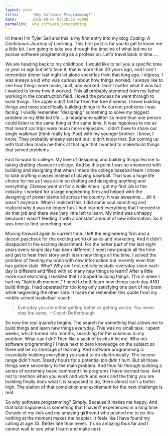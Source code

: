 ```yaml
---
layout: post
title:      "Why Software Programming?"
date:       2018-08-04 03:30:58 +0000
permalink:  why_software_programming
---
```



Hi there!  I'm Tyler Sell and this is my first entry into my blog *Coding: A Continuous Journey of Learning.* This first post is for you to get to know me a little bit.  I am going to take you through the timeline of what led me to pursue software programming as a profession.  Let's travel back in time.....

We are heading back to my childhood.  I would like to tell you a specific time or year or age but let's face it, that is more than 20 years ago, and I can't remember dinner last night let alone specifics from that long ago.  I digress.  I was always a kid who was curious about how things worked.  I always like to see how things were made, built, and worked.  Didn't matter what it was but I wanted to know how it worked.  This all probably stemmed from my father working in the construction field.  I loved the process he went through to build things.  The apple didn't fall far from the tree it seems.  I loved building things and more specifically building things to fix current problems I was facing.  I vividly remember "designing" something to solve my biggest problem in my little kid life.....a headphone splitter so more than one person could listen to the same thing at the same time.  It was ingenious to me as that meant car trips were much more enjoyable.  I didn't have to share our single walkman (think really big iPod) with my younger brother.  I know, I know.  They probably already existed but I didn't know that.  But coming up with that idea made me think at that age that I wanted to make/build things that solved problems.

Fast forward to college.  My love of designing and building things led me to taking drafting classes in college.  And by this point I was so enamored with building and designing that when I made the college baseball team I chose to take drafting classes instead of playing baseball.  That was a huge life choice for me as I was all-in on drafting and designing anything and everything.  Classes went on for a while when I got my first job in the industry.  I worked for a large engineering firm and helped with the designing of power plants all across the country.  It was awesome.....till it wasn't anymore.  When I realized this, I did some soul searching and realized why it was no longer fun.  I had learned everything that I needed to do that job and there was very little left to learn.  My mind was unhappy because I wasn't feeding it with a constant amount of new information.  So it was time to find something new.

Moving forward again to current time.  I left the engineering firm and a decent paycheck for the exciting world of sales and marketing.  And it didn't disappoint in the exciting department.  For the better part of the last eight years every single day has been different.  I meet new people all the time and get to hear their story and I learn new things all the time.  I solved the problem of feeding my brain with new information but recently even that has gotten stale.  Why?  Why am I not entirely ecstatic everyday since each day is different and filled with so many new things to learn?  After a little more soul searching I realized that I stopped building things.  This is when I had my "lightbulb moment."  I need to both learn new things each day *AND* build things.  I had operated for too long only satisfying one part of my brain while neglecting the other side.  It made me remember this quote from my middle school basketball coach:

> Everyday you are either getting better or getting worse.  You never stay the same.       --Coach Deffenbaugh
> 

So now the real quandry begins.  The search for something that allows me to build things and learn new things everyday.  This was no small task.  I spent weeks, which turned into months, searching for the solutions to my problem.  What can I do?  Then like a sack of bricks it hit me.  Why not software programming?   I have next to zero knowledge on the subject so there will be no shortage of learning.  And software programming is essentially building everything you want to do electronically.  The income range didn't hurt.  Steady hours for a potential job didn't hurt.  But all those things were secondary to the main problem.  And thus far through building a series of extremely basic command line programs I have learned tons.  And not to mention when you work and work and work and the thing you are building finally does what it is supposed to do, there almost isn't a better high.  The elation of that completion and excitement for the next challenge is real.

So why software programming?  Simply.  Because it makes me happy.  And that total happiness is something that I haven't experienced in a long time.  Outside of my kids and my amazing girlfriend who pushed me to do this nothing at the moment makes me happier.  It feels like I have found my calling at age 33.  Better late than never.  It's so amazing thus far and I cannot wait to see what I learn and make next.

